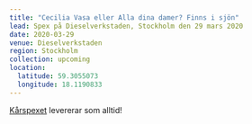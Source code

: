 ```yaml
---
title: "Cecilia Vasa eller Alla dina damer? Finns i sjön"
lead: Spex på Dieselverkstaden, Stockholm den 29 mars 2020
date: 2020-03-29
venue: Dieselverkstaden
region: Stockholm
collection: upcoming
location:
  latitude: 59.3055073
  longitude: 18.1190833
---
```


[Kårspexet](https://karspexet.se/) levererar som alltid!
